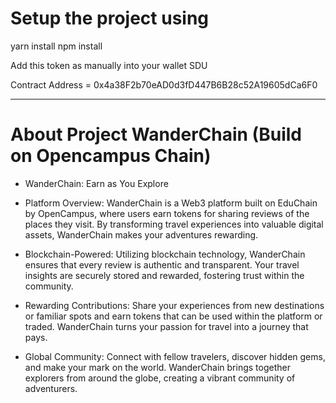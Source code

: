 # Setup the project using 

yarn install 
npm install

Add this token as manually into your wallet SDU

Contract Address = 0x4a38F2b70eAD0d3fD447B6B28c52A19605dCa6F0

------------

# About Project WanderChain (Build on Opencampus Chain)


- WanderChain: Earn as You Explore
- Platform Overview:
    WanderChain is a Web3 platform built on EduChain by OpenCampus, where users earn tokens for sharing reviews of the places they visit. By transforming travel experiences into valuable digital assets, WanderChain makes your adventures rewarding.

- Blockchain-Powered:
    Utilizing blockchain technology, WanderChain ensures that every review is authentic and transparent. Your travel insights are securely stored and rewarded, fostering trust within the community.

- Rewarding Contributions:
    Share your experiences from new destinations or familiar spots and earn tokens that can be used within the platform or traded. WanderChain turns your passion for travel into a journey that pays.

- Global Community:
    Connect with fellow travelers, discover hidden gems, and make your mark on the world. WanderChain brings together explorers from around the globe, creating a vibrant community of adventurers.

